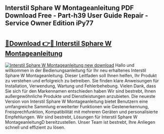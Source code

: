 ## Interstil Sphare W Montageanleitung PDF Download Free - Part-h39 User Guide Repair - Service Owner Edition iPy77

# <h2><a href="http://df8si86.blite.top/?on=Interstil+Sphare+W+Montageanleitung">🔗Download 👉🔴 Interstil Sphare W Montageanleitung</a></h2>

[![Interstil Sphare W Montageanleitung new download](https://i.imgur.com/lujVjoI.png)](http://df8si86.blite.top/?on=Interstil+Sphare+W+Montageanleitung)
Hallo und willkommen in der Bedienungsanleitung für Ihr neu erhaltenes Interstil Sphare W Montageanleitung. Dieser Leitfaden soll Ihnen helfen, Ihr Produkt zu verstehen und erfolgreich zu betreiben. Sie finden klare Anweisungen für Installation, Verwendung, Wartung und Fehlerbehebung. Vielen Dank, dass Sie sich für den Markennamen entschieden haben Wir sind bestrebt, Ihnen außergewöhnliche Produkte und Dienstleistungen anzubieten. Die neueste Version von Interstil Sphare W Montageanleitung bietet Benutzern eine umfangreiche Sammlung erweiterter Funktionen wie Gestenerkennung, Freisprechfunktion, Kompatibilität mit mehreren Geräten und personalisierte Empfehlungen. Wir sind bestrebt, Lösungen für Interstil Sphare W MontageanleitungD bereitzustellen. Unser Team ist bestrebt, Ihre Anliegen schnell und effizient zu lösen.
